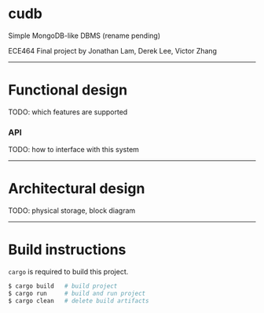 # cudb

Simple MongoDB-like DBMS (rename pending)

ECE464 Final project by Jonathan Lam, Derek Lee, Victor Zhang

---

# Functional design
TODO: which features are supported

### API
TODO: how to interface with this system

---

# Architectural design
TODO: physical storage, block diagram

---

# Build instructions
`cargo` is required to build this project.

```bash
$ cargo build   # build project
$ cargo run     # build and run project
$ cargo clean   # delete build artifacts
```
